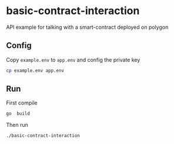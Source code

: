 # basic-contract-interaction

API example for talking with a smart-contract deployed on polygon 



## Config

Copy `example.env` to `app.env` and config the private key 

```bash
cp example.env app.env
```


## Run

First compile 

```bash
go  build
```

Then run 
```bash
./basic-contract-interaction
```
